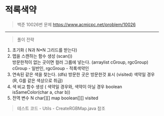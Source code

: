 
적록색약
===============
> 백준 10026번 문제
> https://www.acmicpc.net/problem/10026

<hr/>

> 풀이 전략

1. 초기화 ( N과 N*N 그리드를 받는다)
2. 맵을 스캔하는 함수 생성 (scan())    
     방문한적이 없는 곳이면 컬러 그룹에 넣는다. (arraylist cGroup, rgcGroup)
     cGroup - 일반인, rgcGroup - 적록색약인
3. 연속된 같은 색을 찾는다. (dfs)
    방문한 곳은 방문한것 표시 (visited)
    색약일 경우 (R, G를 같은 색상으로 취급)
4. 색 비교 함수 생성 ( 색약일 경우와, 색약이 아닐 경우 boolean isSameColor(char a, char b))
5. 전역 변수 N
   char[][] map
   boolean[][] visited

> 테스트 코드 - Utils - CreateRGBMap.java 참조
